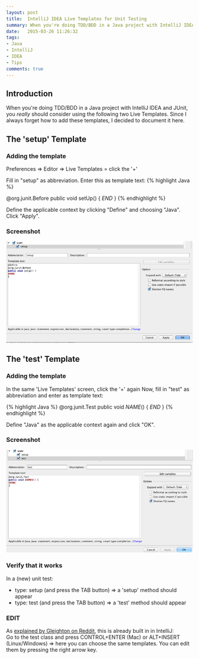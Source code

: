 ```yaml
---
layout: post
title:  IntelliJ IDEA Live Templates for Unit Testing
summary: When you're doing TDD/BDD in a Java project with IntelliJ IDEA and JUnit, you really should consider using the following two Live Templates.
date:   2015-03-26 11:26:32
tags:
- Java
- IntelliJ
- IDEA
- Tips
comments: true
---
```


## Introduction
When you're doing TDD/BDD in a Java project with IntelliJ IDEA and JUnit, you _really_ should consider using the following two Live Templates.
Since I always forget how to add these templates, I decided to document it here.

## The 'setup' Template
### Adding the template
Preferences => Editor => Live Templates = click the '+'

Fill in "setup" as abbreviation. Enter this as template text:
{% highlight Java %}

@org.junit.Before
public void setUp() {
$END$
}
{% endhighlight %}

Define the applicable context by clicking "Define" and choosing "Java". Click "Apply".

### Screenshot
![The setup template](/public/images/posts/intellij_idea_live_templates_for_unit_testing/setup.png)


## The 'test' Template
### Adding the template
In the same 'Live Templates' screen, click the '+' again
Now, fill in "test" as abbreviation and enter as template text:

{% highlight Java %}
@org.junit.Test
public void $NAME$() {
$END$
}
{% endhighlight %}

Define "Java" as the applicable context again and click "OK".

### Screenshot
![The test template](/public/images/posts/intellij_idea_live_templates_for_unit_testing/test.png)

### Verify that it works
In a (new) unit test:

* type: setup (and press the TAB button) => a 'setup' method should appear
* type: test (and press the TAB button) => a 'test' method should appear

### EDIT

As [explained by Gleighton on Reddit](http://www.reddit.com/r/java/comments/30czqa/intellij_idea_live_templates_for_unit_testing/cpra2z2), this is already built in in IntelliJ:<br />
Go to the test class and press CONTROL+ENTER (Mac) or ALT+INSERT (Linux/Windows) => here you can choose the same templates. You can edit them by pressing the right arrow key.